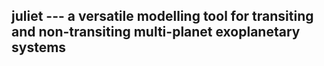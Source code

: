 juliet --- a versatile modelling tool for transiting and non-transiting multi-planet exoplanetary systems
---


